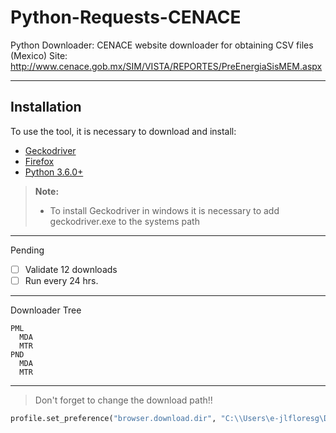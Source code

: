 Python-Requests-CENACE
===================

Python Downloader: CENACE website downloader for obtaining CSV files (Mexico)
Site: http://www.cenace.gob.mx/SIM/VISTA/REPORTES/PreEnergiaSisMEM.aspx

-------------
Installation
-------------
To use the tool, it is necessary to download and install:
-  [Geckodriver](https://github.com/mozilla/geckodriver/releases)
-  [Firefox](https://www.mozilla.org/en-US/firefox/new/)
-  [Python  3.6.0+](https://www.python.org/downloads/)

> **Note:**
> - To install Geckodriver in windows it is necessary to add geckodriver.exe to the systems path  

-------------
Pending
- [ ] Validate 12 downloads
- [ ] Run every 24 hrs.
-------------
Downloader Tree
```
PML
  MDA
  MTR
PND
  MDA
  MTR
```
-------------

> Don't forget to change the download path!!

``` python
profile.set_preference("browser.download.dir", "C:\\Users\e-jlfloresg\Desktop\Python-Requests-CENACE\SELENIUM\test downloads\PML\MTR")
```
